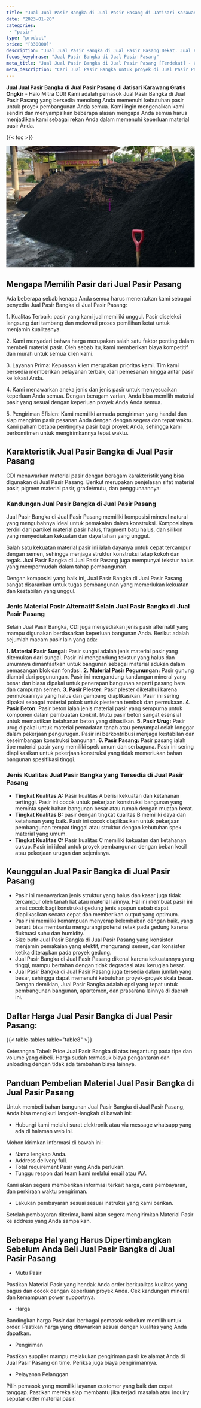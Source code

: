 ```yaml
---
title: "Jual Jual Pasir Bangka di Jual Pasir Pasang di Jatisari Karawang Gratis Ongkir"
date: "2023-01-20"
categories:
 - "pasir"
type: "product"
price: "[330000]"
description: "Jual Jual Pasir Bangka di Jual Pasir Pasang Dekat. Jual Pasir Bangka ini sering dipakai dalam proyek konstruksi sebagai material adukan yang berkualitas dan halus. Hubungi kami untuk informasi lebih lanjut."
focus_keyphrase: "Jual Pasir Bangka di Jual Pasir Pasang"
meta_title: "Jual Jual Pasir Bangka di Jual Pasir Pasang [Terdekat] - CDI"
meta_description: "Cari Jual Pasir Bangka untuk proyek di Jual Pasir Pasang? Kami memiliki Jual Pasir Bangka berkualitas untuk material adukan. Dapatkan penawaran terbaik sekarang."
---
```


**Jual Jual Pasir Bangka di Jual Pasir Pasang di Jatisari Karawang Gratis Ongkir** - Halo Mitra CDI! Kami adalah pemasok Jual Pasir Bangka di Jual Pasir Pasang yang bersedia menolong Anda memenuhi kebutuhan pasir untuk proyek pembangunan Anda semua. Kami ingin mengenalkan kami sendiri dan menyampaikan beberapa alasan mengapa Anda semua harus menjadikan kami sebagai rekan Anda dalam memenuhi keperluan material pasir Anda.

{{< toc >}}

![Jual Jual Pasir Bangka di Jual Pasir Pasang di Jatisari Karawang Gratis Ongkir](/images/pasir/pasir-bangunan-26.jpg)

## Mengapa Memilih Pasir dari Jual Pasir Pasang

Ada beberapa sebab kenapa Anda semua harus menentukan kami sebagai penyedia Jual Pasir Bangka di Jual Pasir Pasang:

1\.  Kualitas Terbaik: pasir yang kami jual memiliki unggul. Pasir diseleksi langsung dari tambang dan melewati proses pemilihan ketat untuk menjamin kualitasnya.

2\.  Kami menyadari bahwa harga merupakan salah satu faktor penting dalam membeli material pasir. Oleh sebab itu, kami memberikan biaya kompetitif dan murah untuk semua klien kami.

3\.  Layanan Prima: Kepuasan klien merupakan prioritas kami. Tim kami bersedia memberikan pelayanan terbaik, dari pemesanan hingga antar pasir ke lokasi Anda.

4\.  Kami menawarkan aneka jenis dan jenis pasir untuk menyesuaikan keperluan Anda semua. Dengan beragam varian, Anda bisa memilih material pasir yang sesuai dengan keperluan proyek Anda Anda semua.

5\.  Pengiriman Efisien: Kami memiliki armada pengiriman yang handal dan siap mengirim pasir pesanan Anda dengan dengan segera dan tepat waktu. Kami paham betapa pentingnya pasir bagi proyek Anda, sehingga kami berkomitmen untuk mengirimkannya tepat waktu.

## Karakteristik Jual Pasir Bangka di Jual Pasir Pasang

CDI menawarkan material pasir dengan beragam karakteristik yang bisa digunakan di Jual Pasir Pasang. Berikut merupakan penjelasan sifat material pasir, pigmen material pasir, grade/mutu, dan penggunaannya:

### Kandungan Jual Pasir Bangka di Jual Pasir Pasang

Jual Pasir Bangka di Jual Pasir Pasang memiliki komposisi mineral natural yang mengubahnya ideal untuk pemakaian dalam konstruksi. Komposisinya terdiri dari partikel material pasir halus, fragment batu halus, dan silikon yang menyediakan kekuatan dan daya tahan yang unggul.

Salah satu kekuatan material pasir ini ialah dayanya untuk cepat tercampur dengan semen, sehingga menjaga struktur konstruksi tetap kokoh dan tegak. Jual Pasir Bangka di Jual Pasir Pasang juga mempunyai tekstur halus yang mempermudah dalam tahap pembangunan.

Dengan komposisi yang baik ini, Jual Pasir Bangka di Jual Pasir Pasang sangat disarankan untuk tugas pembangunan yang memerlukan kekuatan dan kestabilan yang unggul.

### Jenis Material Pasir Alternatif Selain Jual Pasir Bangka di Jual Pasir Pasang

Selain Jual Pasir Bangka, CDI juga menyediakan jenis pasir alternatif yang mampu digunakan berdasarkan keperluan bangunan Anda. Berikut adalah sejumlah macam pasir lain yang ada:

**1\. Material Pasir Sungai:** Pasir sungai adalah jenis material pasir yang ditemukan dari sungai. Pasir ini mengandung tekstur yang halus dan umumnya dimanfaatkan untuk bangunan sebagai material adukan dalam pemasangan blok dan fondasi.
**2\. Material Pasir Pegunungan:** Pasir gunung diambil dari pegunungan. Pasir ini mengandung kandungan mineral yang besar dan biasa dipakai untuk penerapan bangunan seperti pasang bata dan campuran semen.
**3\. Pasir Plester:** Pasir plester diketahui karena permukaannya yang halus dan gampang diaplikasikan. Pasir ini sering dipakai sebagai material pokok untuk plesteran tembok dan permukaan.
**4\. Pasir Beton:** Pasir beton ialah jenis material pasir yang sempurna untuk komponen dalam pembuatan konkrit. Mutu pasir beton sangat esensial untuk memastikan ketahanan beton yang dihasilkan.
**5\. Pasir Urug:** Pasir urug dipakai untuk material pemadatan tanah atau penyumpal celah longgar dalam pekerjaan pengurugan. Pasir ini berkontribusi menjaga kestabilan dan keseimbangan konstruksi bangunan.
**6\. Pasir Pasang:** Pasir pasang ialah tipe material pasir yang memiliki spek umum dan serbaguna. Pasir ini sering diaplikasikan untuk pekerjaan konstruksi yang tidak memerlukan bahan bangunan spesifikasi tinggi.

### Jenis Kualitas Jual Pasir Bangka yang Tersedia di Jual Pasir Pasang

*   **Tingkat Kualitas A:** Pasir kualitas A berisi kekuatan dan ketahanan tertinggi. Pasir ini cocok untuk pekerjaan konstruksi bangunan yang meminta spek bahan bangunan besar atau rumah dengan muatan berat.
*   **Tingkat Kualitas B:** pasir dengan tingkat kualitas B memiliki daya dan ketahanan yang baik. Pasir ini cocok diaplikasikan untuk pekerjaan pembangunan tempat tinggal atau struktur dengan kebutuhan spek material yang umum.
*   **Tingkat Kualitas C:** Pasir kualitas C memiliki kekuatan dan ketahanan cukup. Pasir ini ideal untuk proyek pembangunan dengan beban kecil atau pekerjaan urugan dan sejenisnya.

## Keunggulan Jual Pasir Bangka di Jual Pasir Pasang

*   Pasir ini menawarkan jenis struktur yang halus dan kasar juga tidak tercampur oleh tanah liat atau material lainnya. Hal ini membuat pasir ini amat cocok bagi konstruksi gedung jenis apapun sebab dapat diaplikasikan secara cepat dan memberikan output yang optimum.
*   Pasir ini memiliki kemampuan menyerap kelembaban dengan baik, yang berarti bisa membantu mengurangi potensi retak pada gedung karena fluktuasi suhu dan humidity.
*   Size butir Jual Pasir Bangka di Jual Pasir Pasang yang konsisten menjamin pemakaian yang efektif, mengurangi semen, dan konsisten ketika diterapkan pada proyek gedung.
*   Jual Pasir Bangka di Jual Pasir Pasang dikenal karena kekuatannya yang tinggi, mampu bertahan dengan tidak degradasi atau kerugian besar.
*   Jual Pasir Bangka di Jual Pasir Pasang juga tersedia dalam jumlah yang besar, sehingga dapat memenuhi kebutuhan proyek-proyek skala besar. Dengan demikian, Jual Pasir Bangka adalah opsi yang tepat untuk pembangunan bangunan, apartemen, dan prasarana lainnya di daerah ini.

## Daftar Harga Jual Pasir Bangka di Jual Pasir Pasang:

{{< table-tables table="table8" >}}

Keterangan Tabel: Price Jual Pasir Bangka di atas tergantung pada tipe dan volume yang dibeli. Harga sudah termasuk biaya pengantaran dan unloading dengan tidak ada tambahan biaya lainnya.

## Panduan Pembelian Material Jual Pasir Bangka di Jual Pasir Pasang

Untuk membeli bahan bangunan Jual Pasir Bangka di Jual Pasir Pasang, Anda bisa mengikuti langkah-langkah di bawah ini:

*   Hubungi kami melalui surat elektronik atau via message whatsapp yang ada di halaman web ini.

Mohon kirimkan informasi di bawah ini:

*   Nama lengkap Anda.
*   Address delivery full.
*   Total requirement Pasir yang Anda perlukan.
*   Tunggu respon dari team kami melalui email atau WA.

Kami akan segera memberikan informasi terkait harga, cara pembayaran, dan perkiraan waktu pengiriman.
*   Lakukan pembayaran sesuai sesuai instruksi yang kami berikan.

Setelah pembayaran diterima, kami akan segera mengirimkan Material Pasir ke address yang Anda sampaikan.

## Beberapa Hal yang Harus Dipertimbangkan Sebelum Anda Beli Jual Pasir Bangka di Jual Pasir Pasang

*   Mutu Pasir

Pastikan Material Pasir yang hendak Anda order berkualitas kualitas yang bagus dan cocok dengan keperluan proyek Anda. Cek kandungan mineral dan kemampuan power supportnya.
*   Harga

Bandingkan harga Pasir dari berbagai pemasok sebelum memilih untuk order. Pastikan harga yang ditawarkan sesuai dengan kualitas yang Anda dapatkan.
*   Pengiriman

Pastikan supplier mampu melakukan pengiriman pasir ke alamat Anda di Jual Pasir Pasang on time. Periksa juga biaya pengirimannya.
*   Pelayanan Pelanggan

Pilih pemasok yang memiliki layanan customer yang baik dan cepat tanggap. Pastikan mereka siap membantu jika terjadi masalah atau inquiry seputar order material pasir.